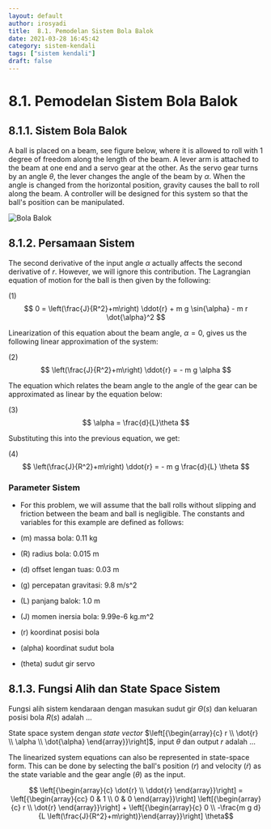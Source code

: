 ```yaml
---
layout: default
author: irosyadi
title:  8.1. Pemodelan Sistem Bola Balok
date: 2021-03-28 16:45:42
category: sistem-kendali
tags: ["sistem kendali"]
draft: false
---
```


# 8.1. Pemodelan Sistem Bola Balok

## 8.1.1. Sistem Bola Balok

A ball is placed on a beam, see figure below, where it is allowed to roll with 1 degree of freedom along the length of the beam. A lever arm is attached to the beam at one end and a servo gear at the other. As the servo gear turns by an angle $\theta$, the lever changes the angle of the beam by $\alpha$. When the angle is changed from the horizontal position, gravity causes the ball to roll along the beam. A controller will be designed for this system so that the ball's position can be manipulated.

![Bola Balok](_v_images/20210330171214832_5957.png)

## 8.1.2. Persamaan Sistem

The second derivative of the input angle $\alpha$ actually affects the second derivative of $r$. However, we will ignore this contribution. The Lagrangian equation of motion for the ball is then given by the following:

(1)$$ 0 = \left(\frac{J}{R^2}+m\right) \ddot{r} + m g \sin{\alpha} - m r
\dot{\alpha}^2 $$

Linearization of this equation about the beam angle, $\alpha = 0$, gives us the following linear approximation of the system:

(2)$$ \left(\frac{J}{R^2}+m\right) \ddot{r} = - m g \alpha $$

The equation which relates the beam angle to the angle of the gear can be approximated as linear by the equation below:

(3)$$ \alpha = \frac{d}{L}\theta $$

Substituting this into the previous equation, we get:

(4)$$ \left(\frac{J}{R^2}+m\right) \ddot{r} = - m g \frac{d}{L} \theta $$

### Parameter Sistem

- For this problem, we will assume that the ball rolls without slipping and friction between the beam and ball is negligible. The constants and variables for this example are defined as follows:

- (m) massa bola: 0.11 kg
- (R) radius bola: 0.015 m
- (d) offset lengan tuas: 0.03 m
- (g) percepatan gravitasi: 9.8 m/s^2
- (L) panjang balok: 1.0 m
- (J) momen inersia bola: 9.99e-6 kg.m^2
- (r) koordinat posisi bola
- (alpha) koordinat sudut bola
- (theta)  sudut gir servo

## 8.1.3. Fungsi Alih dan State Space Sistem

Fungsi alih sistem kendaraan dengan masukan sudut gir $\Theta(s)$ dan keluaran posisi bola $R(s)$  adalah ...

State space system dengan *state vector* $\left[{\begin{array}{c} r \\ \dot{r} \\ \alpha \\ \dot{\alpha} \end{array}}\right]$,  input $\theta$ dan output $r$ adalah ...

The linearized system equations can also be represented in state-space form. This can be done by selecting the ball's position ($r$) and velocity ($\dot{r}$) as the state variable and the gear angle ($\theta$) as the input.

$$ \left[{\begin{array}{c} \dot{r} \\ \ddot{r} \end{array}}\right] =
\left[{\begin{array}{cc} 0 & 1 \\ 0 & 0 \end{array}}\right]
\left[{\begin{array}{c} r \\ \dot{r} \end{array}}\right] +
\left[{\begin{array}{c} 0 \\ -\frac{m g d}{L
\left(\frac{J}{R^2}+m\right)}\end{array}}\right] \theta$$

